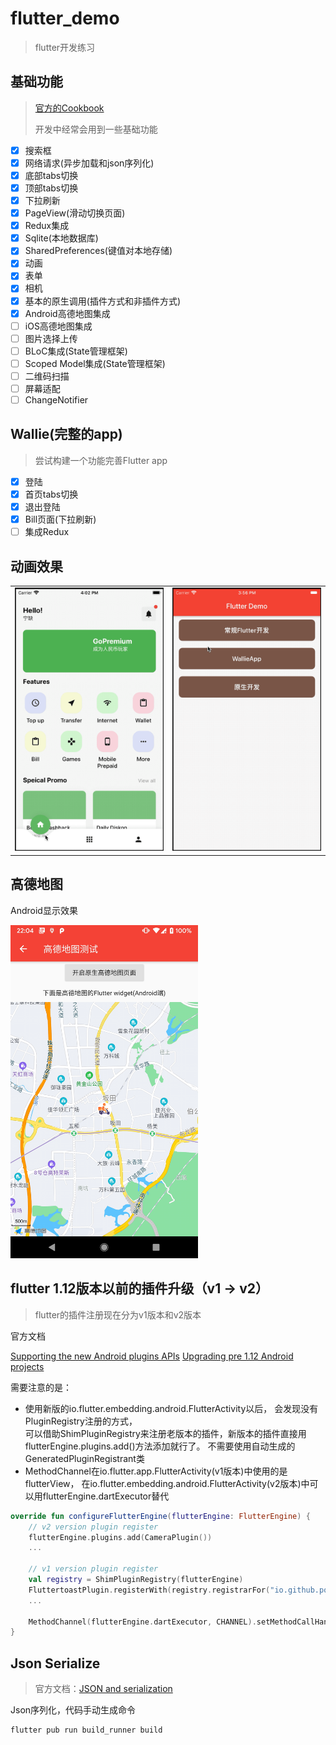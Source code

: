 # flutter_demo
> flutter开发练习

## 基础功能
> [官方的Cookbook](https://flutter.dev/docs/cookbook)
>
> 开发中经常会用到一些基础功能

- [x] 搜索框
- [x] 网络请求(异步加载和json序列化)
- [x] 底部tabs切换
- [x] 顶部tabs切换
- [x] 下拉刷新
- [x] PageView(滑动切换页面)
- [x] Redux集成
- [x] Sqlite(本地数据库)
- [x] SharedPreferences(键值对本地存储)
- [x] 动画
- [x] 表单
- [x] 相机
- [x] 基本的原生调用(插件方式和非插件方式)
- [x] Android高德地图集成
- [ ] iOS高德地图集成
- [ ] 图片选择上传
- [ ] BLoC集成(State管理框架)
- [ ] Scoped Model集成(State管理框架)
- [ ] 二维码扫描
- [ ] 屏幕适配
- [ ] ChangeNotifier

## Wallie(完整的app)
> 尝试构建一个功能完善Flutter app

- [x] 登陆
- [x] 首页tabs切换
- [x] 退出登陆
- [x] Bill页面(下拉刷新)
- [ ] 集成Redux

## 动画效果

|  |  |
| --- | --- |
| <img src="https://github.com/xionghaoo/flutter_demo/blob/master/screens/tab%E5%88%87%E6%8D%A2%E5%8A%A8%E7%94%BB.gif" width="300"/> | <img src="https://github.com/xionghaoo/flutter_demo/blob/master/screens/%E5%A4%AA%E6%9E%81%E5%8A%A8%E7%94%BB.gif" width="300"/> |

## 高德地图

Android显示效果

<img src="https://github.com/xionghaoo/flutter_demo/blob/master/screens/Android_amap.jpg" width="300"/>

## flutter 1.12版本以前的插件升级（v1 -> v2）
> flutter的插件注册现在分为v1版本和v2版本

官方文档

[Supporting the new Android plugins APIs](https://flutter.dev/docs/development/packages-and-plugins/plugin-api-migration)
[Upgrading pre 1.12 Android projects](https://github.com/flutter/flutter/wiki/Upgrading-pre-1.12-Android-projects)

需要注意的是：
+ 使用新版的io.flutter.embedding.android.FlutterActivity以后，  会发现没有PluginRegistry注册的方式，  
可以借助ShimPluginRegistry来注册老版本的插件，新版本的插件直接用flutterEngine.plugins.add()方法添加就行了。
不需要使用自动生成的GeneratedPluginRegistrant类
+ MethodChannel在io.flutter.app.FlutterActivity(v1版本)中使用的是flutterView，
在io.flutter.embedding.android.FlutterActivity(v2版本)中可以用flutterEngine.dartExecutor替代

```kotlin
override fun configureFlutterEngine(flutterEngine: FlutterEngine) {
    // v2 version plugin register
    flutterEngine.plugins.add(CameraPlugin())
    ...
    
    // v1 version plugin register
    val registry = ShimPluginRegistry(flutterEngine)
    FluttertoastPlugin.registerWith(registry.registrarFor("io.github.ponnamkarthik.toast.fluttertoast.FluttertoastPlugin"))
    ...
    
    MethodChannel(flutterEngine.dartExecutor, CHANNEL).setMethodCallHandler { ... }
}
```

## Json Serialize
> 官方文档：[JSON and serialization](https://flutter.dev/docs/development/data-and-backend/json)

Json序列化，代码手动生成命令
```
flutter pub run build_runner build
```
    